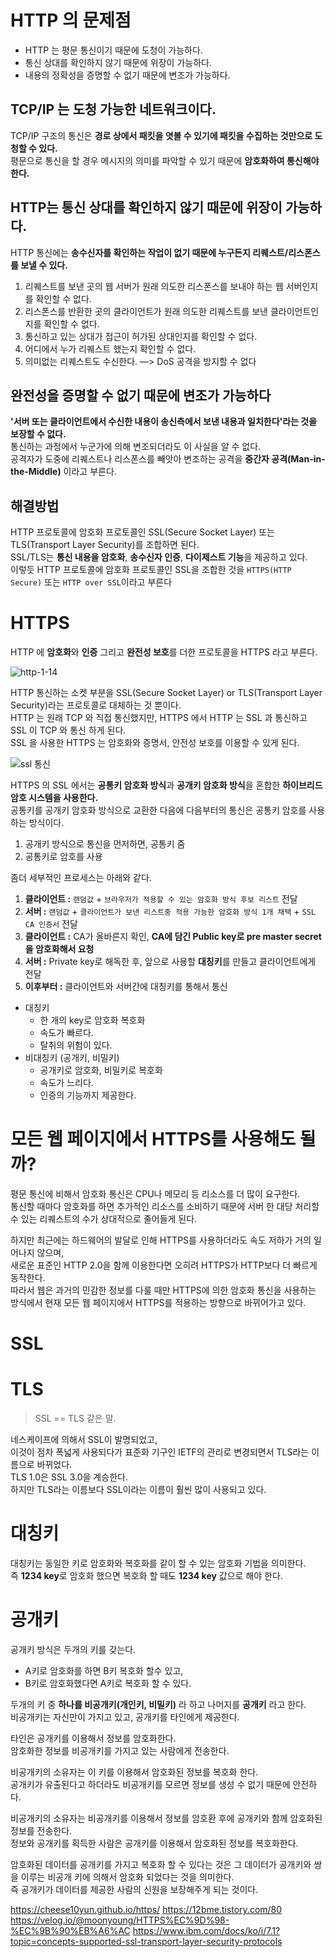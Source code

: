 # HTTP 의 문제점
* HTTP 는 평문 통신이기 때문에 도청이 가능하다.     
* 통신 상대를 확인하지 않기 때문에 위장이 가능하다.      
* 내용의 정확성을 증명할 수 없기 때문에 변조가 가능하다.      
       
## TCP/IP 는 도청 가능한 네트워크이다.
TCP/IP 구조의 통신은 **경로 상에서 패킷을 엿볼 수 있기에 패킷을 수집하는 것만으로 도청할 수 있다.**      
평문으로 통신을 할 경우 메시지의 의미를 파악할 수 있기 때문에 **암호화하여 통신해야 한다.**     
                 
## HTTP는 통신 상대를 확인하지 않기 때문에 위장이 가능하다.     
HTTP 통신에는 **송수신자를 확인하는 작업이 없기 때문에 누구든지 리퀘스트/리스폰스를 보낼 수 있다.**   
       
1. 리퀘스트를 보낸 곳의 웹 서버가 원래 의도한 리스폰스를 보내야 하는 웹 서버인지를 확인할 수 없다.
2. 리스폰스를 반환한 곳의 클라이언트가 원래 의도한 리퀘스트를 보낸 클라이언트인지를 확인할 수 없다.
3. 통신하고 있는 상대가 접근이 허가된 상대인지를 확인할 수 없다.
4. 어디에서 누가 리퀘스트 했는지 확인할 수 없다.
5. 의미없는 리퀘스트도 수신한다. —> DoS 공격을 방지할 수 없다
   
## 완전성을 증명할 수 없기 때문에 변조가 가능하다
**'서버 또는 클라이언트에서 수신한 내용이 송신측에서 보낸 내용과 일치한다'라는 것을 보장할 수 없다.**        
통신하는 과정에서 누군가에 의해 변조되더라도 이 사실을 알 수 없다.           
공격자가 도중에 리퀘스트나 리스폰스를 빼앗아 변조하는 공격을 **중간자 공격(Man-in-the-Middle)** 이라고 부른다.     
           
## 해결방법  
HTTP 프로토콜에 암호화 프로토콜인 SSL(Secure Socket Layer) 또는 TLS(Transport Layer Security)를 조합하면 된다.   
SSL/TLS는 **통신 내용을 암호화**, **송수신자 인증**, **다이제스트 기능**을 제공하고 있다.        
이렇듯 HTTP 프로토콜에 암호화 프로토콜인 SSL을 조합한 것을 `HTTPS(HTTP Secure)` 또는 `HTTP over SSL`이라고 부른다          
         
# HTTPS 
HTTP 에 **암호화**와 **인증** 그리고 **완전성 보호**를 더한 프로토콜을 HTTPS 라고 부른다.   

![http-1-14](https://user-images.githubusercontent.com/50267433/138423993-cea44886-cb35-4fc1-ae56-64320b6ee7b8.png)
       
HTTP 통신하는 소켓 부분을 SSL(Secure Socket Layer) or TLS(Transport Layer Security)라는 프로토콜로 대체하는 것 뿐이다.    
HTTP 는 원래 TCP 와 직접 통신했지만, HTTPS 에서 HTTP 는 SSL 과 통신하고 SSL 이 TCP 와 통신 하게 된다.  
SSL 을 사용한 HTTPS 는 암호화와 증명서, 안전성 보호를 이용할 수 있게 된다.

![ssl 통신](https://user-images.githubusercontent.com/50267433/138454378-20513421-4960-4e56-889d-72c749e009f7.png)

HTTPS 의 SSL 에서는 **공통키 암호화 방식**과 **공개키 암호화 방식**을 혼합한 **하이브리드 암호 시스템을 사용한다.**       
공통키를 공개키 암호화 방식으로 교환한 다음에 다음부터의 통신은 공통키 암호를 사용하는 방식이다.  
     
1. 공개키 방식으로 통신을 먼저하면, 공통키 줌
2. 공통키로 암호를 사용  

좀더 세부적인 프로세스는 아래와 같다.   

1. **클라이언트 :** `랜덤값` + `브라우저가 적용할 수 있는 암호화 방식 후보 리스트` 전달    
2. **서버 :** `랜덤값` + `클라이언트가 보낸 리스트중 적용 가능한 암호화 방식 1개 채택` + `SSL CA 인증서` 전달  
3. **클라이언트 :** CA가 올바른지 확인, **CA에 담긴 Public key로 pre master secret을 암호화해서 요청**   
4. **서버 :** Private key로 해독한 후, 앞으로 사용할 **대칭키**를 만들고 클라이언트에게 전달
5. **이후부터 :** 클라이언트와 서버간에 대칭키를 통해서 통신  
 
* 대칭키
    * 한 개의 key로 암호화 복호화
    * 속도가 빠르다.
    * 탈취의 위험이 있다.
* 비대칭키 (공개키, 비밀키)
    * 공개키로 암호화, 비밀키로 복호화
    * 속도가 느리다.
    * 인증의 기능까지 제공한다.

# 모든 웹 페이지에서 HTTPS를 사용해도 될까?
평문 통신에 비해서 암호화 통신은 CPU나 메모리 등 리소스를 더 많이 요구한다.   
통신할 때마다 암호화를 하면 추가적인 리소스를 소비하기 때문에 서버 한 대당 처리할 수 있는 리퀘스트의 수가 상대적으로 줄어들게 된다.

하지만 최근에는 하드웨어의 발달로 인해 HTTPS를 사용하더라도 속도 저하가 거의 일어나지 않으며,   
새로운 표준인 HTTP 2.0을 함께 이용한다면 오히려 HTTPS가 HTTP보다 더 빠르게 동작한다.    
따라서 웹은 과거의 민감한 정보를 다룰 때만 HTTPS에 의한 암호화 통신을 사용하는 방식에서 현재 모든 웹 페이지에서 HTTPS를 적용하는 방향으로 바뀌어가고 있다.


# SSL
# TLS 
> SSL == TLS 같은 말. 

네스케이프에 의해서 SSL이 발명되었고,   
이것이 점차 폭넓게 사용되다가 표준화 기구인 IETF의 관리로 변경되면서 TLS라는 이름으로 바뀌었다.   
TLS 1.0은 SSL 3.0을 계승한다.   
하지만 TLS라는 이름보다 SSL이라는 이름이 훨씬 많이 사용되고 있다.  

# 대칭키
   
대칭키는 동일한 키로 암호화와 복호화를 같이 할 수 있는 암호화 기법을 의미한다.     
즉 **1234 key**로 암호화 했으면 복호화 할 때도 **1234 key** 값으로 해야 한다.     

# 공개키      
공개키 방식은 두개의 키를 갖는다.      
   
* A키로 암호화를 하면 B키 복호화 할수 있고,   
* B키로 암호화했다면 A키로 복호화 할 수 있다.   

두개의 키 중 **하나를 비공개키(개인키, 비밀키)** 라 하고 나머지를 **공개키** 라고 한다.   
비공개키는 자신만이 가지고 있고, 공개키를 타인에게 제공한다.   
     
타인은 공개키를 이용해서 정보를 암호화한다.    
암호화한 정보를 비공개키를 가지고 있는 사람에게 전송한다.     
      
비공개키의 소유자는 이 키를 이용해서 암호화된 정보를 복호화 한다.     
공개키가 유출된다고 하더라도 비공개키를 모르면 정보를 생성 수 없기 때문에 안전하다.    

비공개키의 소유자는 비공개키를 이용해서 정보를 암호환 후에 공개키와 함께 암호화된 정보를 전송한다.   
정보와 공개키를 획득한 사람은 공개키를 이용해서 암호화된 정보를 복호화한다.      
   
암호화된 데이터를 공개키를 가지고 복호화 할 수 있다는 것은 그 데이터가 공개키와 쌍을 이루는 비공개 키에 의해서 암호화 되었다는 것을 의미한다.   
즉 공개키가 데이터를 제공한 사람의 신원을 보장해주게 되는 것이다.   

  
https://cheese10yun.github.io/https/
https://12bme.tistory.com/80
https://velog.io/@moonyoung/HTTPS%EC%9D%98-%EC%9B%90%EB%A6%AC
https://www.ibm.com/docs/ko/i/7.1?topic=concepts-supported-ssl-transport-layer-security-protocols
